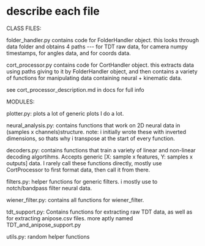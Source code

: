 # describe each file

CLASS FILES:

folder_handler.py contains code for FolderHandler object. this looks through data folder and obtains 4 paths --- for TDT raw data, for camera numpy timestamps, for angles data, and for coords data.

cort_processor.py contains code for CortHandler object. this extracts data using paths giving to it by FolderHandler object, and then contains a variety of functions for manipulating data containing neural + kinematic data.

see cort_processor_description.md in docs for full info

MODULES:

plotter.py: plots a lot of generic plots I do a lot. 

neural_analysis.py: contains functions that work on 2D neural data in (samples x channels)structure. note: i initially wrote these with inverted dimensions, so thats why i transpose at the start of every function.

decoders.py: contains functions that train a variety of linear and non-linear decoding algortihms. Accepts generic [X: sample x features, Y: samples x outputs] data. I rarely call these functions directly, mostly use CortProcessor to first format data, then call it from there. 

filters.py: helper functions for generic filters. i mostly use to notch/bandpass filter neural data. 

wiener_filter.py: contains all functions for wiener_filter.

tdt_support.py: Contains functions for extracting raw TDT data, as well as for extracting anipose.csv files. more aptly named TDT_and_anipose_support.py 

utils.py: random helper functions
